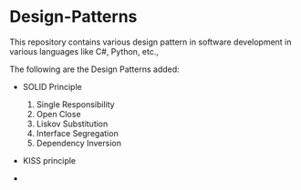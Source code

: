 # Design-Patterns
This repository contains various design pattern in software development in various languages like C#, Python, etc.,

The following are the Design Patterns added:
 - SOLID Principle
   1. Single Responsibility
   2. Open Close
   3. Liskov Substitution
   4. Interface Segregation
   5. Dependency Inversion
   
 - KISS principle
 - 
